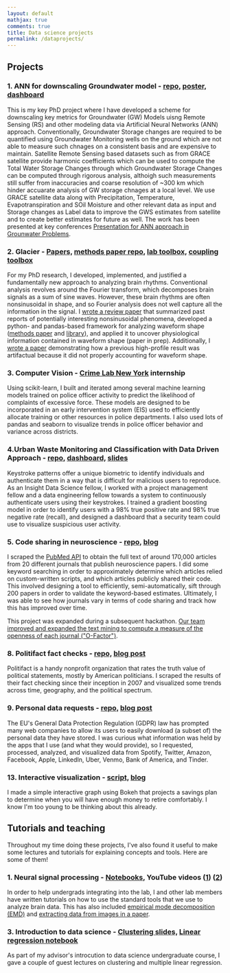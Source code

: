 ```yaml
---
layout: default
mathjax: true
comments: true
title: Data science projects
permalink: /dataprojects/
---
```


## Projects

### 1. ANN for downscaling Groundwater model - [repo,](https://github.com/BrittGeek/Neural_Network) [poster,](https://srcole.github.io/assets/burrito/poster.pdf) [dashboard](https://sdburritos.herokuapp.com/)

This is my key PhD project where I have developed a scheme for downscaling key metrics for Groundwater (GW) Models uisng Remote Sensing (RS) and other modeling data via Artificial Neural Networks (ANN) approach. Conventionally, Groundwater Storage changes are required to be quantified using Groundwater Monitoring wells on the ground which are not able to measure such chnages on a consistent basis and are expensive to maintain. Satellite Remote Sensing based datasets such as from GRACE satellite provide harmonic coefficients which can be used to compute the Total Water Storage Changes through which Groundwater Storage Changes can be computed through rigorous analysis, althoigh such measurements still suffer from inaccuracies and coarse resolution of ~300 km which hinder accuarate analysis of GW storage chnages at a local level. We use GRACE satellite data along with Precipitation, Temperature, Evapotranspiration and SOil Moisture and other relevant data as input and Storage changes as Label data to improve the GWS estimates from satellite and to create better estimates for future as well. The work has been presented at key conferences   [Presentation for ANN approach in Grounwater Problems](https://www.czech-in.org/cmPortalV15/CM_W3_Searchable/iugg19/normal#!abstractdetails/0000801380).

### 2. Glacier - [Papers,](https://scholar.google.com/citations?user=fZe7tcwAAAAJ&hl=en) [methods paper repo,](https://github.com/voytekresearch/Cole_2018_cyclebycycle) [lab toolbox,](https://github.com/voytekresearch/neurodsp) [coupling toolbox](https://github.com/voytekresearch/pacpy)

For my PhD research, I developed, implemented, and justified a fundamentally new approach to analyzing brain rhythms. Conventional analysis revolves around the Fourier transform, which decomposes brain signals as a sum of sine waves. However, these brain rhythms are often nonsinusoidal in shape, and so Fourier analysis does not well capture all the information in the signal. I [wrote a review paper](https://linkinghub.elsevier.com/retrieve/pii/S1364661316302182) that summarized past reports of potentially interesting nonsinusoidal phenomena, developed a python- and pandas-based framework for analyzing waveform shape ([methods paper](https://www.biorxiv.org/content/early/2018/04/16/302000) and [library](https://github.com/voytekresearch/neurodsp)), and applied it to uncover physiological information contained in waveform shape (paper in prep). Additionally, I [wrote a paper](http://www.jneurosci.org/content/early/2017/05/02/JNEUROSCI.2208-16.2017) demonstrating how a previous high-profile result was artifactual because it did not properly accounting for waveform shape.

### 3. Computer Vision - [Crime Lab New York](https://urbanlabs.uchicago.edu/labs/crime-new-york) internship

Using scikit-learn, I built and iterated among several machine learning models trained on police officer activity to predict the likelihood of complaints of excessive force. These models are designed to be incorporated in an early intervention system (EIS) used to efficiently allocate training or other resources in police departments. I also used lots of pandas and seaborn to visualize trends in police officer behavior and variance across districts.

### 4.Urban Waste Monitoring and Classification with Data Driven Approach - [repo,](https://github.com/srcole/continu) [dashboard,](http://www.continu.site) [slides](http://bit.ly/continu-slides)

Keystroke patterns offer a unique biometric to identify individuals and authenticate them in a way that is difficult for malicious users to reproduce. As an Insight Data Science fellow, I worked with a project management fellow and a data engineering fellow towards a system to continuously authenticate users using their keystrokes. I trained a gradient boosting model in order to identify users with a 98% true positive rate and 98% true negative rate (recall), and designed a dashboard that a security team could use to visualize suspicious user activity.

### 5. Code sharing in neuroscience - [repo,](https://github.com/srcole/codesharing) [blog](https://srcole.github.io/2018/07/19/code_sharing_journals/)

I scraped the [PubMed API](https://www.ncbi.nlm.nih.gov/pmc/tools/developers/) to obtain the full text of around 170,000 articles from 20 different journals that publish neuroscience papers. I did some keyword searching in order to approximately determine which articles relied on custom-written scripts, and which articles publicly shared their code. This involved designing a tool to efficiently, semi-automatically, sift through 200 papers in order to validate the keyword-based estimates. Ultimately, I was able to see how journals vary in terms of code sharing and track how this has improved over time.

This project was expanded during a subsequent hackathon. [Our team improved and expanded the text mining to compute a measure of the openness of each journal ("O-Factor")](https://github.com/srcole/o-factor).





### 8. Politifact fact checks - [repo,](https://github.com/srcole/politifact-analysis) [blog post](https://srcole.github.io/2019/07/20/politifact/)

Politifact is a handy nonprofit organization that rates the truth value of political statements, mostly by American politicians. I scraped the results of their fact checking since their inception in 2007 and visualized some trends across time, geography, and the political spectrum.

### 9. Personal data requests - [repo,](https://github.com/srcole/personal-data-requests) [blog post](https://srcole.github.io/2019/08/17/personal-data-requests/)

The EU's General Data Protection Regulation (GDPR) law has prompted many web companies to allow its users to easily download (a subset of) the personal data they have stored. I was curious what information was held by the apps that I use (and what they would provide), so I requested, processed, analyzed, and visualized data from Spotify, Twitter, Amazon, Facebook, Apple, LinkedIn, Uber, Venmo, Bank of America, and Tinder.

### 13. Interactive visualization - [script,](https://github.com/srcole/qwm/blob/master/retire/make_bokeh.py) [blog](https://srcole.github.io/2017/09/09/retirement/)

I made a simple interactive graph using Bokeh that projects a savings plan to determine when you will have enough money to retire comfortably. I know I'm too young to be thinking about this already.


## Tutorials and teaching

Throughout my time doing these projects, I've also found it useful to make some lectures and tutorials for explaining concepts and tools. Here are some of them!

### 1. Neural signal processing - [Notebooks,](https://github.com/voytekresearch/neurodsp/tree/master/tutorials) YouTube videos ([1](https://www.youtube.com/watch?v=DIK5bfoTnlg)) ([2](https://www.youtube.com/watch?v=PAipVT_B_GY))

In order to help undergrads integrating into the lab, I and other lab members have written tutorials on how to use the standard tools that we use to analyze brain data. This has also included [empirical mode decomposition (EMD)](https://github.com/srcole/binder_emd) and [extracting data from images in a paper](
https://github.com/srcole/qwm/blob/master/misc/paper_data/Extract%20time%20series%20from%20a%20published%20figure.ipynb).



### 3. Introduction to data science - [Clustering slides,](https://srcole.github.io/assets/presentations/cogs108/clustering.html#/) [Linear regression notebook](https://github.com/srcole/qwm/blob/master/misc/COGS108_Multiple%20Linear%20Regression%20and%20Collinearity.ipynb)

As part of my advisor's introcution to data science undergraduate course, I gave a couple of guest lectures on clustering and multiple linear regression.
